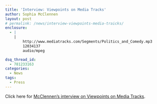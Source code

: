 ```yaml
---
title: 'Interview: Viewpoints on Media Tracks'
author: Sophia McClennen
layout: post
# permalink: /news/interview-viewpoints-media-traicks/
enclosure:
  - |
    |
        http://www.mediatracks.com/Segments/Politics_and_Comedy.mp3
        12034137
        audio/mpeg

dsq_thread_id:
  - 781233163
categories:
  - News
tags:
  - Press
---
```

Click here for [McClennen&#8217;s interview on Viewpoints on Media Tracks][1].

 [1]: http://www.mediatracks.com/Segments/Politics_and_Comedy.mp3